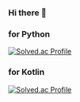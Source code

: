 ### Hi there 👋

<!--
**lijunhyeong/lijunhyeong** is a ✨ _special_ ✨ repository because its `README.md` (this file) appears on your GitHub profile.

Here are some ideas to get you started:

- 🔭 I’m currently working on ...
- 🌱 I’m currently learning ...
- 👯 I’m looking to collaborate on ...
- 🤔 I’m looking for help with ...
- 💬 Ask me about ...
- 📫 How to reach me: ...
- 😄 Pronouns: ...
- ⚡ Fun fact: ...
-->

### for Python 
[![Solved.ac Profile](http://mazassumnida.wtf/api/v2/generate_badge?boj=lijunhyeong)](https://solved.ac/이름/)

### for Kotlin 
[![Solved.ac Profile](http://mazassumnida.wtf/api/v2/generate_badge?boj=daba44)](https://solved.ac/이름/)
